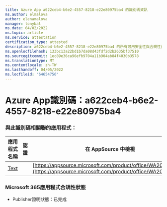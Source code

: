 ```yaml
---
title: Azure App a622ceb4-b6e2-4557-8218-e22e80975ba4 的識別碼資訊
ms.author: elmalova
author: elenamalova
manager: tonybal
ms.date: 04/02/2022
ms.topic: article
ms.service: attestation
certification_type: attested
description: a622ceb4-b6e2-4557-8218-e22e80975ba4 的所有可用安全性與合規性資訊。
ms.openlocfilehash: 133bc13a22bd1b7da08d43fdf2d2b2635bf37510
ms.sourcegitcommit: 1ec89e36ca96efb9704a11b904ab84f4030b3578
ms.translationtype: MT
ms.contentlocale: zh-TW
ms.lasthandoff: 04/05/2022
ms.locfileid: "64654756"
---
```

# <a name="azure-app-id-a622ceb4-b6e2-4557-8218-e22e80975ba4"></a>Azure App識別碼：a622ceb4-b6e2-4557-8218-e22e80975ba4


### <a name="apps-associated-with-this-id"></a>與此識別碼相關聯的應用程式：
| **應用程式名稱** | **認證** | **在 AppSource 中檢視** |
|--------------|---------------|-----------------------|
| [Text](../forward/WA200000383.md) |  | [https://appsource.microsoft.com/product/office/WA200000383](https://appsource.microsoft.com/product/office/WA200000383) |

### <a name="microsoft-365-app-compliance-status"></a>Microsoft 365應用程式合規性狀態
- Publisher證明狀態：已完成
